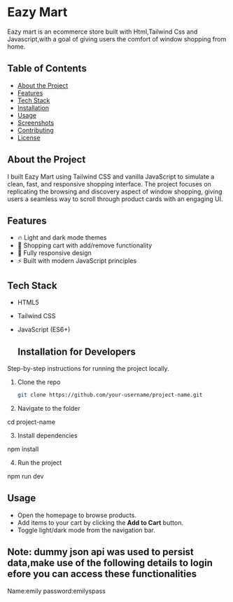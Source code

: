# Eazy Mart

Eazy mart is an ecommerce store built with Html,Tailwind Css and Javascript,with a goal of giving users the comfort of window shopping from home.

## Table of Contents
- [About the Project](#about-the-project)
- [Features](#features)
- [Tech Stack](#tech-stack)
- [Installation](#installation)
- [Usage](#usage)
- [Screenshots](#screenshots)
- [Contributing](#contributing)
- [License](#license)


##  About the Project

I built Eazy Mart using Tailwind CSS and vanilla JavaScript to simulate a clean, fast, and responsive shopping interface. The project focuses on replicating the browsing and discovery aspect of window shopping, giving users a seamless way to scroll through product cards with an engaging UI.


## Features
- 🔥 Light and dark mode themes
- 🛒 Shopping cart with add/remove functionality
- 📱 Fully responsive design
- ⚡ Built with modern JavaScript principles


## Tech Stack
- HTML5
- Tailwind CSS
- JavaScript (ES6+)


  ## Installation for Developers

Step-by-step instructions for running the project locally.

1. Clone the repo
   ```bash
   git clone https://github.com/your-username/project-name.git

  2. Navigate to the folder

cd project-name

3. Install dependencies

npm install


4. Run the project

npm run dev


## Usage
- Open the homepage to browse products.
- Add items to your cart by clicking the **Add to Cart** button.
- Toggle light/dark mode from the navigation bar.

## Note: dummy json api was used to persist data,make use of the following details to login efore you can access these functionalities
Name:emily
password:emilyspass



